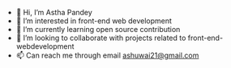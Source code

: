- 👋 Hi, I’m Astha Pandey
- 👀 I’m interested in front-end web development
- 🌱 I’m currently learning open source contribution
- 💞️ I’m looking to collaborate with projects related to front-end-webdevelopment
- 📫 Can reach me through email ashuwai21@gmail.com

<!---
asthapandey2026/asthapandey2026 is a ✨ special ✨ repository because its `README.md` (this file) appears on your GitHub profile.
You can click the Preview link to take a look at your changes.
--->
